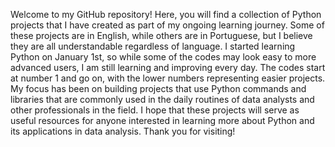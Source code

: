 Welcome to my GitHub repository! Here, you will find a collection of Python projects that I have created as part of my ongoing learning journey. Some of these projects are in English, while others are in Portuguese, but I believe they are all understandable regardless of language. I started learning Python on January 1st, so while some of the codes may look easy to more advanced users, I am still learning and improving every day. The codes start at number 1 and go on, with the lower numbers representing easier projects. My focus has been on building projects that use Python commands and libraries that are commonly used in the daily routines of data analysts and other professionals in the field. I hope that these projects will serve as useful resources for anyone interested in learning more about Python and its applications in data analysis. Thank you for visiting!
